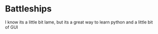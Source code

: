 # Battleships
I know its a little bit lame, but its a great way to learn python and a little bit of GUI 
